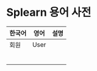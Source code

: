 # Splearn 용어 사전

| **한국어** | **영어** | **설명**                          |
|--|--------|---------------------------------|
| 회원 | User   |  |
|  |  |                                 |
|  |  |                                 |
|  |  |                                 |
|  |  |                                 |
|  |  |                                 |
|  |  |                                 |
